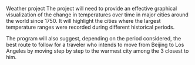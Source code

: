 Weather project
The project will need to provide an effective graphical visualization of the change in temperatures over time in major cities around the world since 1750.
It will highlight the cities where the largest temperature ranges were recorded during different historical periods. 

The program will also suggest, depending on the period considered, the best route to follow for a traveler who intends to move from Beijing to Los Angeles by moving step by step to the warmest city among the 3 closest to him.
